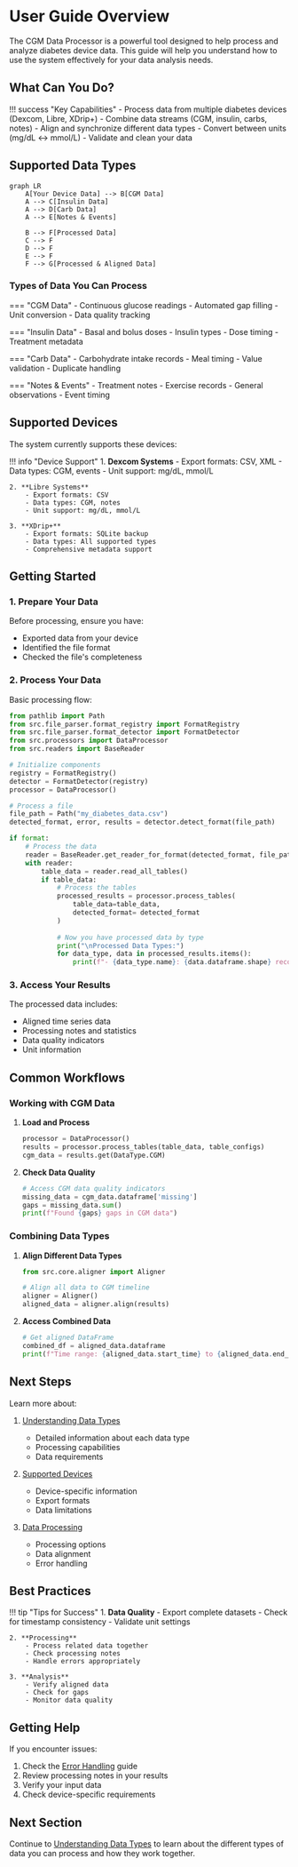# User Guide Overview

The CGM Data Processor is a powerful tool designed to help process and analyze diabetes device data. This guide will help you understand how to use the system effectively for your data analysis needs.

## What Can You Do?

!!! success "Key Capabilities"
    - Process data from multiple diabetes devices (Dexcom, Libre, XDrip+)
    - Combine data streams (CGM, insulin, carbs, notes)
    - Align and synchronize different data types
    - Convert between units (mg/dL ↔ mmol/L)
    - Validate and clean your data

## Supported Data Types

```mermaid
graph LR
    A[Your Device Data] --> B[CGM Data]
    A --> C[Insulin Data]
    A --> D[Carb Data]
    A --> E[Notes & Events]
    
    B --> F[Processed Data]
    C --> F
    D --> F
    E --> F
    F --> G[Processed & Aligned Data]
```

### Types of Data You Can Process

=== "CGM Data"
    - Continuous glucose readings
    - Automated gap filling
    - Unit conversion
    - Data quality tracking

=== "Insulin Data"
    - Basal and bolus doses
    - Insulin types
    - Dose timing
    - Treatment metadata

=== "Carb Data"
    - Carbohydrate intake records
    - Meal timing
    - Value validation
    - Duplicate handling

=== "Notes & Events"
    - Treatment notes
    - Exercise records
    - General observations
    - Event timing

## Supported Devices

The system currently supports these devices:

!!! info "Device Support"
    1. **Dexcom Systems**
        - Export formats: CSV, XML
        - Data types: CGM, events
        - Unit support: mg/dL, mmol/L

    2. **Libre Systems**
        - Export formats: CSV
        - Data types: CGM, notes
        - Unit support: mg/dL, mmol/L

    3. **XDrip+**
        - Export formats: SQLite backup
        - Data types: All supported types
        - Comprehensive metadata support

## Getting Started

### 1. Prepare Your Data

Before processing, ensure you have:

- Exported data from your device
- Identified the file format
- Checked the file's completeness

### 2. Process Your Data

Basic processing flow:

```python
from pathlib import Path
from src.file_parser.format_registry import FormatRegistry
from src.file_parser.format_detector import FormatDetector
from src.processors import DataProcessor
from src.readers import BaseReader

# Initialize components
registry = FormatRegistry()
detector = FormatDetector(registry)
processor = DataProcessor()

# Process a file
file_path = Path("my_diabetes_data.csv")
detected_format, error, results = detector.detect_format(file_path)

if format:
    # Process the data
    reader = BaseReader.get_reader_for_format(detected_format, file_path)
    with reader:
        table_data = reader.read_all_tables()
        if table_data:
            # Process the tables
            processed_results = processor.process_tables(
                table_data=table_data,
                detected_format= detected_format
            )
            
            # Now you have processed data by type
            print("\nProcessed Data Types:")
            for data_type, data in processed_results.items():
                print(f"- {data_type.name}: {data.dataframe.shape} records")
```

### 3. Access Your Results

The processed data includes:

- Aligned time series data
- Processing notes and statistics
- Data quality indicators
- Unit information

## Common Workflows

### Working with CGM Data

1. **Load and Process**
   ```python
   processor = DataProcessor()
   results = processor.process_tables(table_data, table_configs)
   cgm_data = results.get(DataType.CGM)
   ```

2. **Check Data Quality**
   ```python
   # Access CGM data quality indicators
   missing_data = cgm_data.dataframe['missing']
   gaps = missing_data.sum()
   print(f"Found {gaps} gaps in CGM data")
   ```

### Combining Data Types

1. **Align Different Data Types**
   ```python
   from src.core.aligner import Aligner

   # Align all data to CGM timeline
   aligner = Aligner()
   aligned_data = aligner.align(results)
   ```

2. **Access Combined Data**
   ```python
   # Get aligned DataFrame
   combined_df = aligned_data.dataframe
   print(f"Time range: {aligned_data.start_time} to {aligned_data.end_time}")
   ```

## Next Steps

Learn more about:

1. [Understanding Data Types](data-types/index.md)
    - Detailed information about each data type
    - Processing capabilities
    - Data requirements

2. [Supported Devices](devices/index.md)
    - Device-specific information
    - Export formats
    - Data limitations

3. [Data Processing](processing/index.md)
    - Processing options
    - Data alignment
    - Error handling

## Best Practices

!!! tip "Tips for Success"
    1. **Data Quality**
        - Export complete datasets
        - Check for timestamp consistency
        - Validate unit settings

    2. **Processing**
        - Process related data together
        - Check processing notes
        - Handle errors appropriately

    3. **Analysis**
        - Verify aligned data
        - Check for gaps
        - Monitor data quality

## Getting Help

If you encounter issues:

1. Check the [Error Handling](processing/errors.md) guide
2. Review processing notes in your results
3. Verify your input data
4. Check device-specific requirements

## Next Section

Continue to [Understanding Data Types](data-types/index.md) to learn about the different types of data you can process and how they work together.